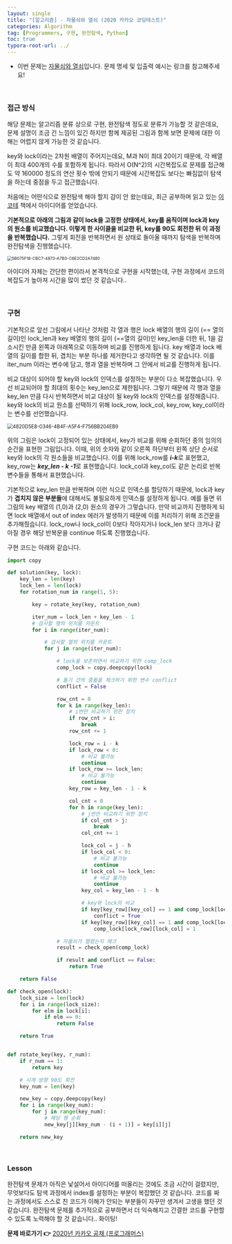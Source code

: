 ```yaml
---
layout: single
title: "[알고리즘] - 자물쇠와 열쇠 (2020 카카오 코딩테스트)"
categories: Algorithm
tag: [Programmers, 구현, 완전탐색, Python]
toc: true
typora-root-url: ../
---
```




- 이번 문제는 [자물쇠와 열쇠](https://school.programmers.co.kr/learn/courses/30/lessons/60059)입니다. 문제 명세 및 입출력 예시는 링크를 참고해주세요!

<br/>

### 접근 방식

해당 문제는 알고리즘 분류 상으로 구현, 완전탐색 정도로 분류가 가능할 것 같은데요, 문제 설명이 조금 긴 느낌이 있긴 하지만 함께 제공된 그림과 함께 보면 문제에 대한 이해는 어렵지 않게 가능한 것 같습니다.

key와 lock이라는 2차원 배열이 주어지는데요, M과 N이 최대 20이기 때문에, 각 배열이 최대 400개의 수를 포함하게 됩니다. 따라서 O(N^2)의 시간복잡도로 문제를 접근해도 약 160000 정도의 연산 횟수 밖에 안되기 때문에 시간복잡도 보다는 빠짐없이 탐색을 하는데 중점을 두고 접근했습니다.

처음에는 어떤식으로 완전탐색 해야 할지 감이 안 왔는데요, 최근 공부하며 읽고 있는 [이코테](https://www.yes24.com/Product/Goods/91433923) 책에서 아이디어를 얻었습니다. 

**기본적으로 아래의 그림과 같이 lock을 고정한 상태에서, key를 움직이며 lock과 key의 원소를 비교했습니다. 이렇게 한 사이클을 비교한 뒤, key를 90도 회전한 뒤 이 과정을 반복했습니다.** 그렇게 회전을 반복하면서 원 상태로 돌아올 때까지 탐색을 반복하며 완전탐색을 진행했습니다.

<img src="/images/2024-01-18-alg4/5B075F18-CBC7-4873-A7B3-C6E2CD2A7480.jpeg" alt="5B075F18-CBC7-4873-A7B3-C6E2CD2A7480" style="zoom: 67%;" />

아이디어 자체는 간단한 편이라서 본격적으로 구현을 시작했는데, 구현 과정에서 코드의 복잡도가 높아져 시간을 많이 썼던 것 같습니다..

<br/>

### 구현

기본적으로 앞선 그림에서 나타난 것처럼 각 열과 행은 lock 배열의 행의 길이 (== 열의 길이)인 lock_len과 key 배열의 행의 길이 (==열의 길이)인 key_len을 더한 뒤, 1을 감소시킨 만큼 왼쪽과 아래쪽으로 이동하며 비교를 진행하게 됩니다. key 배열과 lock 배열의 길이를 합한 뒤, 겹치는 부분 하나를 제거한다고 생각하면 될 것 같습니다. 이를 iter_num 이라는 변수에 담고, 행과 열을 반복하며 그 안에서 비교를 진행하게 됩니다.



비교 대상이 되어야 할 key와 lock의 인덱스를 설정하는 부분이 다소 복잡했습니다. 우선 비교되어야 할 최대의 횟수는 key_len으로 제한됩니다. 그렇기 때문에 각 행과 열을 key_len 만큼 다시 반복하면서 비교 대상이 될 key와 lock의 인덱스를 설정해줍니다. key와 lock의 비교 원소를 선택하기 위해 lock_row, lock_col, key_row, key_col이라는 변수를 선언했습니다. 

<img src="/images/2024-01-18-alg4/4820D5E8-0346-4B4F-A5F4-F756BB204EB9.jpeg" alt="4820D5E8-0346-4B4F-A5F4-F756BB204EB9" style="zoom: 80%;" />

위의 그림은 lock이 고정되어 있는 상태에서, key가 비교를 위해 순회하던 중의 임의의 순간을 표현한 그림입니다. 이때, 위의 숫자와 같이 오른쪽 하단부터 왼쪽 상단 순서로 key와 lock의 각 원소들을 비교했습니다. 이를 위해 lock_row를 ***i-k***로 표현했고, key_row는 ***key_len - k -1***로 표현했습니다. lock_col과 key_col도 같은 논리로 반복 변수들을 통해서 표현했습니다.

기본적으로 key_len 만큼 반복하며 이런 식으로 인덱스를 할당하기 때문에, lock과 key가 **겹치지 않은 부분들**에 대해서도 불필요하게 인덱스를 설정하게 됩니다. 예를 들면 위 그림의 key 배열의 (1,0)과 (2,0) 원소의 경우가 그렇습니다. 만약 비교까지 진행하게 되면 lock 배열에서 out of index 에러가 발생하기 때문에 이를 처리하기 위해 조건문을 추가해줬습니다. lock_row나 lock_col이 0보다 작아지거나 lock_len 보다 크거나 같아질 경우 해당 반복문을 continue 하도록 진행했습니다. 

구현 코드는 아래와 같습니다.

```python
import copy

def solution(key, lock):
    key_len = len(key)
    lock_len = len(lock)
    for rotation_num in range(1, 5):

        key = rotate_key(key, rotation_num)

        iter_num = lock_len + key_len - 1
        # 검사할 행의 위치를 카운트
        for i in range(iter_num):

            # 검사할 열의 위치를 카운트
            for j in range(iter_num):

                # lock을 보존하면서 비교하기 위한 comp_lock
                comp_lock = copy.deepcopy(lock)

                # 돌기 간의 충돌을 체크하기 위한 변수 conflict
                conflict = False

                row_cnt = 0
                for k in range(key_len):
                    # i번만 비교하기 위한 장치
                    if row_cnt > i:
                        break
                    row_cnt += 1

                    lock_row = i - k
                    if lock_row < 0:
                        # 비교 불가능
                        continue
                    if lock_row >= lock_len:
                        # 비교 불가능
                        continue
                    key_row = key_len - 1 - k

                    col_cnt = 0
                    for h in range(key_len):
                        # j번만 비교하기 위한 장치
                        if col_cnt > j:
                            break
                        col_cnt += 1

                        lock_col = j - h
                        if lock_col < 0:
                            # 비교 불가능
                            continue
                        if lock_col >= lock_len:
                            # 비교 불가능
                            continue
                        key_col = key_len - 1 - h

                        # key와 lock의 비교
                        if key[key_row][key_col] == 1 and comp_lock[lock_row][lock_col] == 1:
                            conflict = True
                        if key[key_row][key_col] == 1 and comp_lock[lock_row][lock_col] == 0:
                            comp_lock[lock_row][lock_col] = 1

                # 자물쇠가 열렸는지 체크
                result = check_open(comp_lock)

                if result and conflict == False:
                    return True

    return False

def check_open(lock):
    lock_size = len(lock)
    for i in range(lock_size):
        for elm in lock[i]:
            if elm == 0:
                return False

    return True


def rotate_key(key, r_num):
    if r_num == 1:
        return key

    # 시계 방향 90도 회전
    key_num = len(key)

    new_key = copy.deepcopy(key)
    for i in range(key_num):
        for j in range(key_num):
            # 해당 행 순회
            new_key[j][key_num - (i + 1)] = key[i][j]

    return new_key
```

<br/>

### Lesson

완전탐색 문제가 아직은 낯설어서 아이디어를 떠올리는 것에도 조금 시간이 걸렸지만, 무엇보다도 탐색 과정에서 index를 설정하는 부분이 복잡했던 것 같습니다. 코드를 짜는 과정에서도 스스로 친 코드가 이해가 안되는 부분들이 자꾸만 생겨서 고생을 했던 것 같습니다. 완전탐색 문제를 추가적으로 공부하면서 더 익숙해지고 간결한 코드를 구현할 수 있도록 노력해야 할 것 같습니다.. 화이팅!



**문제 바로가기 👉**  [2020년 카카오 공채 (프로그래머스)](https://school.programmers.co.kr/learn/courses/30/lessons/60059)

